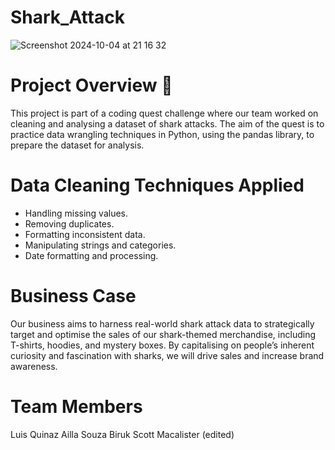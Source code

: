 # Shark_Attack

![Screenshot 2024-10-04 at 21 16 32](https://github.com/user-attachments/assets/ee7fbcbf-ce66-4050-8829-fa62052b5279)

# Project Overview :shark:
This project is part of a coding quest challenge where our team worked on cleaning and analysing a dataset of shark attacks. The aim of the quest is to practice data wrangling techniques in Python, using the pandas library, to prepare the dataset for analysis.

# Data Cleaning Techniques Applied

- Handling missing values.
- Removing duplicates.
- Formatting inconsistent data.
- Manipulating strings and categories.
- Date formatting and processing.

# Business Case
Our business aims to harness real-world shark attack data to strategically target and optimise the sales of our shark-themed merchandise, including T-shirts, hoodies, and mystery boxes. By capitalising on people’s inherent curiosity and fascination with sharks, we will drive sales and increase brand awareness.

# Team Members
Luis Quinaz
Ailla Souza
Biruk
Scott Macalister (edited) 
